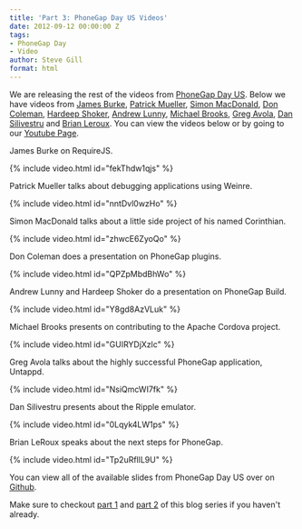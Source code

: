 ```yaml
---
title: 'Part 3: PhoneGap Day US Videos'
date: 2012-09-12 00:00:00 Z
tags:
- PhoneGap Day
- Video
author: Steve Gill
format: html
---
```


We are releasing the rest of the videos from [PhoneGap Day US](http://pgday.phonegap.com/us2012/). Below we have videos from [James Burke](https://twitter.com/jrburke), [Patrick Mueller](https://twitter.com/pmuellr), [Simon MacDonald](https://twitter.com/macdonst), [Don Coleman](https://twitter.com/doncoleman), [Hardeep Shoker](https://twitter.com/hardeepshoker), [Andrew Lunny](https://twitter.com/alunny), [Michael Brooks](https://twitter.com/mwbrooks), [Greg Avola](https://twitter.com/gregavola), [Dan Silivestru](https://twitter.com/confusement) and [Brian Leroux](https://twitter.com/brianleroux). You can view the videos below or by going to our [Youtube Page](http://youtube.com/phonegap).

James Burke on RequireJS.

{% include video.html id="fekThdw1qjs" %}

Patrick Mueller talks about debugging applications using Weinre.

{% include video.html id="nntDvl0wzHo" %}

Simon MacDonald talks about a little side project of his named Corinthian.

{% include video.html id="zhwcE6ZyoQo" %}

Don Coleman does a presentation on PhoneGap plugins.

{% include video.html id="QPZpMbdBhWo" %}

Andrew Lunny and Hardeep Shoker do a presentation on PhoneGap Build.

{% include video.html id="Y8gd8AzVLuk" %}

Michael Brooks presents on contributing to the Apache Cordova project.

{% include video.html id="GUIRYDjXzlc" %}

Greg Avola talks about the highly successful PhoneGap application, Untappd.

{% include video.html id="NsiQmcWI7fk" %}

Dan Silivestru presents about the Ripple emulator.

{% include video.html id="0Lqyk4LW1ps" %}

Brian LeRoux speaks about the next steps for PhoneGap.

{% include video.html id="Tp2uRfllL9U" %}

You can view all of the available slides from PhoneGap Day US over on [Github](https://gist.github.com/3165756).

Make sure to checkout [part 1](http://phonegap.com/blog/2012/08/28/pgday-intro-video/) and [part 2](http://phonegap.com/blog/2012/09/04/pgday-us2012-part2/) of this blog series if you haven't already.
